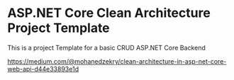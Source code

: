 # ASP.NET Core Clean Architecture Project Template

This is a project Template for a basic CRUD ASP.NET Core Backend

https://medium.com/@mohanedzekry/clean-architecture-in-asp-net-core-web-api-d44e33893e1d
